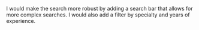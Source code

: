 I would make the search more robust by adding a search bar that allows for more complex searches. I would also add a filter by specialty and years of experience.
